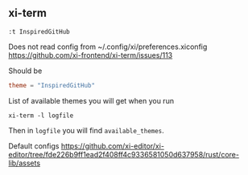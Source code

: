 ## xi-term

`:t InspiredGitHub`

Does not read config from ~/.config/xi/preferences.xiconfig https://github.com/xi-frontend/xi-term/issues/113

Should be

```toml
theme = "InspiredGitHub"
```

List of available themes you will get when you run

`xi-term -l logfile`

Then in `logfile` you will find `available_themes`.

Default configs https://github.com/xi-editor/xi-editor/tree/fde226b9ff1ead2f408ff4c9336581050d637958/rust/core-lib/assets
